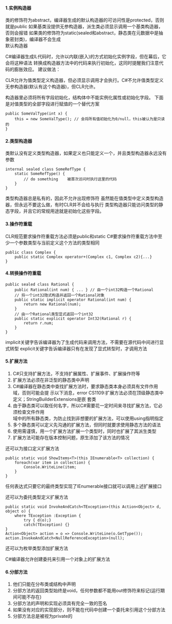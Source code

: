 #### 1.实例构造器
类的修饰符为abstract，编译器生成的默认构造器的可访问性是protected，否则就是public
如果基类没提供无参构造器，派生类必须显示调用一个基类构造器，否则会报错
如果类的修饰符为static(sealed和abstract，静态类在元数据中是抽象密封类)，编译器不会生成	
默认构造器

C#编译器生成IL代码时，允许以内联(嵌入)的方式初始化实例字段，但在幕后，它会将这种语法
转换成构造器方法中的代码来执行初始化，这同时提醒我们注意代码的膨胀效应。
建议做法：

CLR允许为值类型定义构造器，但必须显示调用才会执行。C#不允许值类型定义无参构造器(默认有这个构造器)，但CLR允许。

构造器里必须将所有字段初始化，结构体中不能实例化属性或初始化字段。
下面是对值类型的全部字段进行赋值的一个替代方案
```
public SomeValType(int x) {
    this = new SomeValType(); // 会将所有值初始化为0/null，this被认为是只读的
}
```

#### 2.类型构造器
类默认没有定义类型构造器，如果定义也只能定义一个，并且类型构造器永远没有参数
```
internal sealed class SomeRefType {
    static SomeRefType() {
        // do something    被首次访问时执行这里的代码
    }
}
```
类型构造器总是私有的，因此不允许出现修饰符
虽然能在值类型中定义类型构造器，但永远不要这么做，有时CLR并不会给与执行
类型构造器只能访问类型的静态字段，并且它的常规用途就是初始化这些字段。

#### 3.操作符重载
CLR规范要求操作符重载方法必须是public和static
C#要求操作符重载方法中至少一个参数类型与当前定义这个方法的类型相同
```
public class Complex {
    public static Complex operator+(Complex c1, Complex c2){...}
}
```
#### 4.转换操作符重载
```
public sealed class Rational {
    public Rational(int num) { ... } // 由一个int32构造一个Rational
    // 将一个int32隐式构造并返回一个Rational对象
    public static implicit operator Rational(int num) {
        return new Rational(num);
    }
    // 由一个Rational类型显式返回一个int32
    public static explicit operator Int32(Rational r) {
        return r.num;
    }
}
```
implicit关键字告诉编译器为了生成代码来调用方法，不需要在源代码中间进行显式转型
explicit关键字告诉编译器只有在发现了显式转型时，才调用方法

#### 5.扩展方法
1. C#只支持扩展方法，不支持扩展属性、扩展事件、扩展操作符等
2. 扩展方法必须在非泛型的静态类中声明
3. C#编译器在静态类中查找扩展方法时，要求静态类本身必须具有文件作用域，否则可能会提
示以下消息，error CS1109:扩展方法必须在顶级静态类中定义；StringBuilderExtensions是嵌
套类
4. 由于静态类可以取任何名字，所以C#需要花一定时间来寻找扩展方法，它必须检查文件作用	
域中的所有静态类，为防止找到非想要的扩展方法，可以使用using指明指定
5. 多个静态类可以定义先沟通的扩展方法，但同时就要求使用静态方法的语法
6. 使用需谨慎，用一个扩展方法扩展一个类型时，同时也扩展了其派生类型
7. 扩展方法可能存在版本控制问题，原生添加了该方法的情况

还可以为接口定义扩展方法
```
public static void ShowItems<T>(this IEnumerable<T> collection) {
    foreach(var item in collection) {
        Console.WriteLine(item;
    }
}
```
任何表达式只要它的最终类型实现了IEnumerable<T>接口就可以调用上述扩展接口

还可以为委托类型定义扩展方法
```
public static void InvokeAndCatch<TException>(this Action<Object> d, object o) {
    where TException :Exception {
        try { d(o);}
        catch(TException) {}
}
Action<Object> action = o => Console.WriteLine(o.GetType());
action.InvokeAndCatch<NullReferenceException>(null);
```

还可以为枚举类型添加扩展方法

C#编译器允许创建委托来引用一个对象上的扩展方法

#### 6.分部方法
1. 他们只能在分布类或结构中声明
2. 分部方法的返回类型始终是void，任何参数都不能用out修饰符来标记(运行期间可能不存在)
3. 分部方法的声明和实现必须具有完全一致的签名
4. 如果没有对应的实现部分，则不能在代码中创建一个委托来引用这个分部方法
5. 分部方法总是被视为private的